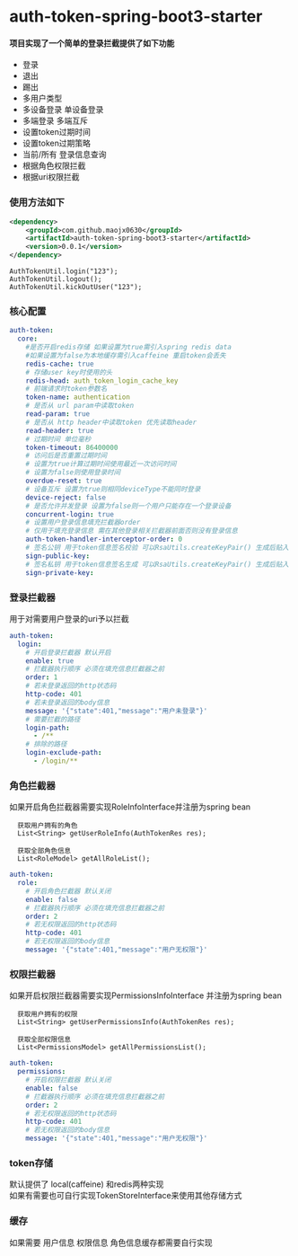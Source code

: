 # auth-token-spring-boot3-starter

#### 项目实现了一个简单的登录拦截提供了如下功能

* 登录
* 退出
* 踢出
* 多用户类型
* 多设备登录 单设备登录
* 多端登录 多端互斥
* 设置token过期时间
* 设置token过期策略
* 当前/所有 登录信息查询
* 根据角色权限拦截
* 根据uri权限拦截

### 使用方法如下

```xml
<dependency>
    <groupId>com.github.maojx0630</groupId>
    <artifactId>auth-token-spring-boot3-starter</artifactId>
    <version>0.0.1</version>
</dependency>
```

```
AuthTokenUtil.login("123");
AuthTokenUtil.logout();
AuthTokenUtil.kickOutUser("123");
```

### 核心配置

```yaml
auth-token:
  core:
    #是否开启redis存储 如果设置为true需引入spring redis data
    #如果设置为false为本地缓存需引入caffeine 重启token会丢失
    redis-cache: true
    # 存储user key时使用的头
    redis-head: auth_token_login_cache_key
    # 前端请求时token参数名
    token-name: authentication
    # 是否从 url param中读取token
    read-param: true
    # 是否从 http header中读取token 优先读取header
    read-header: true
    # 过期时间 单位毫秒
    token-timeout: 86400000
    # 访问后是否重置过期时间
    # 设置为true计算过期时间使用最近一次访问时间
    # 设置为false则使用登录时间
    overdue-reset: true
    # 设备互斥 设置为true则相同deviceType不能同时登录
    device-reject: false
    # 是否允许并发登录 设置为false则一个用户只能存在一个登录设备
    concurrent-login: true
    # 设置用户登录信息填充拦截器order 
    # 仅用于填充登录信息 需在其他登录相关拦截器前面否则没有登录信息
    auth-token-handler-interceptor-order: 0
    # 签名公钥 用于token信息签名校验 可以RsaUtils.createKeyPair() 生成后贴入 建议替换
    sign-public-key:
    # 签名私钥 用于token信息签名生成 可以RsaUtils.createKeyPair() 生成后贴入 建议替换
    sign-private-key:
```

### 登录拦截器

用于对需要用户登录的uri予以拦截

```yaml
auth-token:
  login:
    # 开启登录拦截器 默认开启
    enable: true
    # 拦截器执行顺序 必须在填充信息拦截器之前
    order: 1
    # 若未登录返回的http状态码
    http-code: 401
    # 若未登录返回的body信息
    message: '{"state":401,"message":"用户未登录"}'
    # 需要拦截的路径
    login-path:
      - /**
    # 排除的路径
    login-exclude-path:
      - /login/**
```

### 角色拦截器

如果开启角色拦截器需要实现RoleInfoInterface并注册为spring bean

```
  获取用户拥有的角色
  List<String> getUserRoleInfo(AuthTokenRes res);
  
  获取全部角色信息
  List<RoleModel> getAllRoleList();
```

```yaml
auth-token:
  role:
    # 开启角色拦截器 默认关闭
    enable: false
    # 拦截器执行顺序 必须在填充信息拦截器之前
    order: 2
    # 若无权限返回的http状态码
    http-code: 401
    # 若无权限返回的body信息
    message: '{"state":401,"message":"用户无权限"}'
```

### 权限拦截器

如果开启权限拦截器需要实现PermissionsInfoInterface 并注册为spring bean

```
  获取用户拥有的权限
  List<String> getUserPermissionsInfo(AuthTokenRes res);

  获取全部权限信息
  List<PermissionsModel> getAllPermissionsList();
```

```yaml
auth-token:
  permissions:
    # 开启权限拦截器 默认关闭
    enable: false
    # 拦截器执行顺序 必须在填充信息拦截器之前
    order: 2
    # 若无权限返回的http状态码
    http-code: 401
    # 若无权限返回的body信息
    message: '{"state":401,"message":"用户无权限"}'
```

### token存储

默认提供了 local(caffeine) 和redis两种实现  
如果有需要也可自行实现TokenStoreInterface来使用其他存储方式

### 缓存

如果需要 用户信息 权限信息 角色信息缓存都需要自行实现